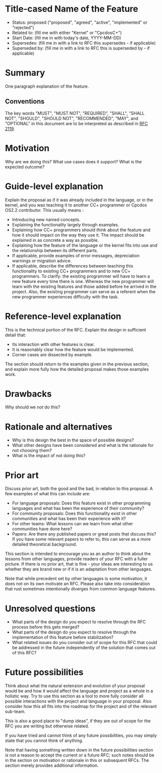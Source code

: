 # Title-cased Name of the Feature

- Status: proposed ("proposed", "agreed", "active", "implemented" or "rejected")
- Related to: (fill me with either "Kernel" or "CpcdosC+")
- Start Date: (fill me in with today's date, YYYY-MM-DD)
- Supersedes: (fill me in with a link to RFC this supersedes - if applicable)
- Superseded by: (fill me in with a link to RFC this is superseded by - if applicable)

# Summary
[summary]: #summary

One paragraph explanation of the feature.

## Conventions
[conventions]: #conventions

The key words "MUST", "MUST NOT", "REQUIRED", "SHALL", "SHALL NOT", "SHOULD", "SHOULD NOT", "RECOMMENDED", "MAY", and "OPTIONAL" in this document are to be interpreted as described in [RFC 2119](http://tools.ietf.org/html/rfc2119).

# Motivation
[motivation]: #motivation

Why are we doing this? What use cases does it support? What is the expected outcome?

# Guide-level explanation
[guide-level-explanation]: #guide-level-explanation

Explain the proposal as if it was already included in the language, or in the kernel, and you was teaching it to another CC+ programmer or Cpcdos OS2.2 contributor. This usually means :

- Introducing new named concepts.
- Explaining the functionality largely through examples.
- Explaining how CC+ programmers should *think* about the feature and how it should impact on the way they use it. The impact should be explained in as concrete a way as possible.
- Explaining how the feature of the language or the kernel fits into use and the relationship between its different parts.
- If applicable, provide examples of error messages, depreciation warnings or migration advice.
- If applicable, describe the differences between teaching this functionality to existing CC+ programmers and to new CC+ programmers. To clarify: the existing programmer will    have to learn a new feature every time there is one.  Whereas the new programmer will learn with the existing features and those added before he arrived in the project. Also, the existing programmer can serve as a referent when the new programmer experiences difficulty with the task.

# Reference-level explanation
[reference-level-explanation]: #reference-level-explanation

This is the technical portion of the RFC. Explain the design in sufficient detail that:

- Its interaction with other features is clear.
- It is reasonably clear how the feature would be implemented.
- Corner cases are dissected by example.

The section should return to the examples given in the previous section, and explain more fully how the detailed proposal makes those examples work.

# Drawbacks
[drawbacks]: #drawbacks

Why should we *not* do this?

# Rationale and alternatives
[rationale-and-alternatives]: #rationale-and-alternatives

- Why is this design the best in the space of possible designs?
- What other designs have been considered and what is the rationale for not choosing them?
- What is the impact of not doing this?

# Prior art
[prior-art]: #prior-art

Discuss prior art, both the good and the bad, in relation to this proposal.
A few examples of what this can include are:

- For language proposals: Does this feature exist in other programming languages and what has been the experience of their community?
- For community proposals: Does this functionality exist in other communities and what has been their experience with it?
- For other teams: What lessons can we learn from what other communities have done here?
- Papers: Are there any published papers or great posts that discuss this? If you have some relevant papers to refer to, this can serve as a more detailed theoretical background.

This section is intended to encourage you as an author to think about the lessons from other languages, provide readers of your RFC with a fuller picture.
If there is no prior art, that is fine - your ideas are interesting to us whether they are brand new or if it is an adaptation from other languages.

Note that while precedent set by other languages is some motivation, it does not on its own motivate an RFC.
Please also take into consideration that rust sometimes intentionally diverges from common language features.

# Unresolved questions
[unresolved-questions]: #unresolved-questions

- What parts of the design do you expect to resolve through the RFC process before this gets merged?
- What parts of the design do you expect to resolve through the implementation of this feature before stabilization?
- What related issues do you consider out of scope for this RFC that could be addressed in the future independently of the solution that comes out of this RFC?

# Future possibilities
[future-possibilities]: #future-possibilities

Think about what the natural extension and evolution of your proposal would
be and how it would affect the language and project as a whole in a holistic
way. Try to use this section as a tool to more fully consider all possible
interactions with the project and language in your proposal.
Also consider how this all fits into the roadmap for the project
and of the relevant sub-team.

This is also a good place to "dump ideas", if they are out of scope for the
RFC you are writing but otherwise related.

If you have tried and cannot think of any future possibilities,
you may simply state that you cannot think of anything.

Note that having something written down in the future possibilities section
is not a reason to accept the current or a future RFC; such notes should be
in the section on motivation or rationale in this or subsequent RFCs.
The section merely provides additional information.
